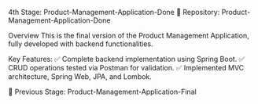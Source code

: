 4th Stage: Product-Management-Application-Done
🔗 Repository: Product-Management-Application-Done

Overview
This is the final version of the Product Management Application, fully developed with backend functionalities.

Key Features:
✅ Complete backend implementation using Spring Boot.
✅ CRUD operations tested via Postman for validation.
✅ Implemented MVC architecture, Spring Web, JPA, and Lombok.

🔹 Previous Stage: Product-Management-Application-Final
